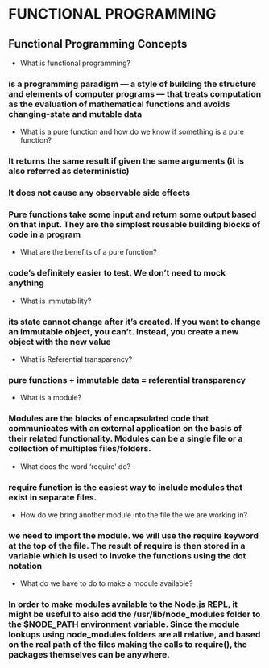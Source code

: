 # FUNCTIONAL PROGRAMMING

## Functional Programming Concepts

- What is functional programming?

### is a programming paradigm — a style of building the structure and elements of computer programs — that treats computation as the evaluation of mathematical functions and avoids changing-state and mutable data

- What is a pure function and how do we know if something is a pure function?

### It returns the same result if given the same arguments (it is also referred as deterministic)

### It does not cause any observable side effects

### Pure functions take some input and return some output based on that input. They are the simplest reusable building blocks of code in a program

- What are the benefits of a pure function?

### code’s definitely easier to test. We don’t need to mock anything

- What is immutability?

### its state cannot change after it’s created. If you want to change an immutable object, you can’t. Instead, you create a new object with the new value

- What is Referential transparency?

### pure functions + immutable data = referential transparency

- What is a module?

### Modules are the blocks of encapsulated code that communicates with an external application on the basis of their related functionality. Modules can be a single file or a collection of multiples files/folders.

- What does the word ‘require’ do?

### require function is the easiest way to include modules that exist in separate files.

- How do we bring another module into the file the we are working in?

### we need to import the module. we will use the require keyword at the top of the file. The result of require is then stored in a variable which is used to invoke the functions using the dot notation

- What do we have to do to make a module available?

### In order to make modules available to the Node.js REPL, it might be useful to also add the /usr/lib/node_modules folder to the $NODE_PATH environment variable. Since the module lookups using node_modules folders are all relative, and based on the real path of the files making the calls to require(), the packages themselves can be anywhere.